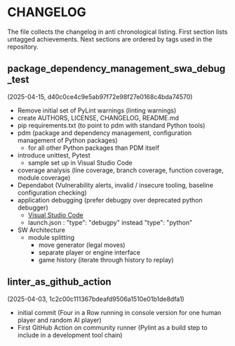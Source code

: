 
# CHANGELOG

The file collects the changelog in anti chronological listing.
First section lists untagged achievements.
Next sections are ordered by tags used in the repository.

## package_dependency_management_swa_debug_test
(2025-04-15, d40c0ce4c9e5ab97f72e98f27e0168c4bda74570)

* Remove initial set of PyLint warnings (linting warnings)
* create AUTHORS, LICENSE, CHANGELOG, README.md
* pip requirements.txt (to point to pdm with standard Python tools)
* pdm (package and dependency management, configuration management of Python packages)
  * for all other Python packages than PDM itself
* introduce unittest, Pytest
  * sample set up in Visual Studio Code
* coverage analysis (line coverage, branch coverage, function coverage, module coverage)
* Dependabot (Vulnerability alerts, invalid / insecure tooling, baseline configuration checking)
* application debugging (prefer debugpy over deprecated python debugger)
  * [Visual Studio Code](https://code.visualstudio.com/docs/python/debugging)
  * launch.json : "type": "debugpy" instead "type": "python"
* SW Architecture
  * module splitting
    * move generator (legal moves)
    * separate player or engine interface
    * game history (iterate through history to replay)

## linter_as_github_action
(2025-04-03, 1c2c00c111367bdeafd9506a1510e01b1de8dfa1)

* initial commit (Four in a Row running in console version for one human player and random AI player)
* First GitHub Action on community runner (Pylint as a build step to include in a development tool chain)
